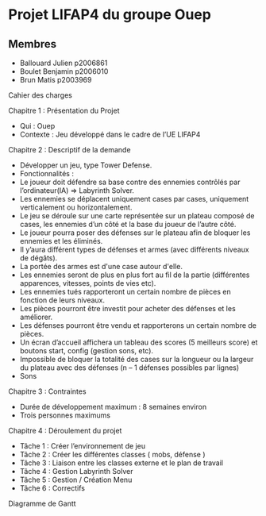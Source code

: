 # Projet LIFAP4 du groupe Ouep
## Membres
 - Ballouard Julien p2006861
 - Boulet Benjamin p2006010
 - Brun Matis p2003969


Cahier des charges 

Chapitre 1 : Présentation du Projet
-	Qui : Ouep
-	Contexte : Jeu développé dans le cadre de l’UE LIFAP4

Chapitre 2 : Descriptif de la demande 
-	Développer un jeu, type Tower Defense. 
-	Fonctionnalités :
- Le joueur doit défendre sa base contre des ennemies contrôlés par l’ordinateur(IA) => Labyrinth Solver.
- Les ennemies se déplacent uniquement cases par cases, uniquement verticalement ou horizontalement.  
- Le jeu se déroule sur une carte représentée sur un plateau composé de cases, les ennemies d’un côté et la base du joueur de l’autre côté.
- Le joueur pourra poser des défenses sur le plateau afin de bloquer les ennemies et les éliminés.
- Il y’aura différent types de défenses et armes (avec différents niveaux de dégâts).
- La portée des armes est d'une case autour d'elle. 
- Les ennemies seront de plus en plus fort au fil de la partie (différentes apparences, vitesses, points de vies etc). 
- Les ennemies tués rapporteront un certain nombre de pièces en fonction de leurs niveaux.
- Les pièces pourront être investit pour acheter des défenses et les améliorer.
- Les défenses pourront être vendu et rapporterons un certain nombre de pièces.
- Un écran d’accueil affichera un tableau des scores (5 meilleurs score) et boutons start, config (gestion sons, etc).
- Impossible de bloquer la totalité des cases sur la longueur ou la largeur du plateau avec des défenses (n – 1 défenses possibles par lignes)
-  Sons 

Chapitre 3 : Contraintes
-	Durée de développement maximum : 8 semaines environ
-	Trois personnes maximums

Chapitre 4 : Déroulement du projet 
-	Tâche 1 : Créer l’environnement de jeu 
-	Tâche 2 : Créer les différentes classes ( mobs, défense ) 
-	Tâche 3 : Liaison entre les classes externe et le plan de travail
-	Tâche 4 : Gestion Labyrinth  Solver
-	Tâche 5 : Gestion / Création Menu
-	Tâche 6 : Correctifs 

Diagramme de Gantt




